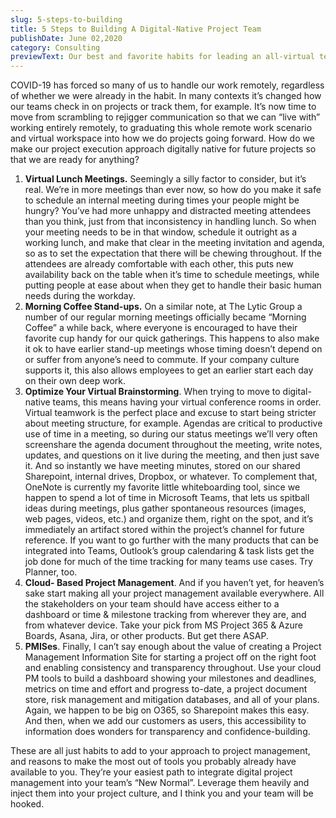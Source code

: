 ```yaml
---
slug: 5-steps-to-building
title: 5 Steps to Building A Digital-Native Project Team
publishDate: June 02,2020
category: Consulting
previewText: Our best and favorite habits for leading an all-virtual team.
---
```


COVID-19 has forced so many of us to handle our work
remotely, regardless of whether we were already in the habit. In many
contexts it’s changed how our teams check in on projects or track them,
for example. It’s now time to move from scrambling to rejigger
communication so that we can “live with” working entirely remotely, to
graduating this whole remote work scenario and virtual workspace into
how we do projects going forward. How do we make our project execution
approach digitally native for future projects so that we are ready for
anything?

1. **Virtual Lunch Meetings.** Seemingly a silly factor
   to consider, but it’s real. We’re in more meetings than ever now, so how do you make it safe to schedule an internal meeting during times your
   people might be hungry? You’ve had more unhappy and distracted meeting
   attendees than you think, just from that inconsistency in handling
   lunch. So when your meeting needs to be in that window, schedule it
   outright as a working lunch, and make that clear in the meeting
   invitation and agenda, so as to set the expectation that there will be
   chewing throughout. If the attendees are already comfortable with each
   other, this puts new availability back on the table when it’s time to
   schedule meetings, while putting people at ease about when they get to
   handle their basic human needs during the workday.
2. **Morning Coffee Stand-ups.** On a similar note, at
   The Lytic Group a number of our regular morning meetings officially
   became “Morning Coffee” a while back, where everyone is encouraged to
   have their favorite cup handy for our quick gatherings. This happens to
   also make it ok to have earlier stand-up meetings whose timing doesn’t
   depend on or suffer from anyone’s need to commute. If your company
   culture supports it, this also allows employees to get an earlier start
   each day on their own deep work.
3. **Optimize Your Virtual Brainstorming**. When trying
   to move to digital-native teams, this means having your virtual
   conference rooms in order. Virtual teamwork is the perfect place and
   excuse to start being stricter about meeting structure, for example.
   Agendas are critical to productive use of time in a meeting, so during
   our status meetings we’ll very often screenshare the agenda document
   throughout the meeting, write notes, updates, and questions on it live
   during the meeting, and then just save it. And so instantly we have
   meeting minutes, stored on our shared Sharepoint, internal drives,
   Dropbox, or whatever. To complement that, OneNote is currently my favorite little
   whiteboarding tool, since we happen to spend a lot of time in Microsoft
   Teams, that lets us spitball ideas during meetings, plus gather
   spontaneous resources (images, web pages, videos, etc.) and organize
   them, right on the spot, and it’s immediately an artifact stored within
   the project’s channel for future reference. If you want to go further
   with the many products that can be integrated into Teams, Outlook’s
   group calendaring & task lists get the job done for much of the time tracking for many teams use cases. Try Planner, too.
4. **Cloud- Based Project Management**. And if you
   haven’t yet, for heaven’s sake start making all your project management
   available everywhere. All the stakeholders on your team should have
   access either to a dashboard or time & milestone tracking from
   wherever they are, and from whatever device. Take your pick from MS
   Project 365 & Azure Boards, Asana, Jira, or other products. But get
   there ASAP.
5. **PMISes**.
   Finally, I can’t say enough about the
   value of creating a Project Management Information Site for starting a
   project off on the right foot and enabling consistency and transparency
   throughout. Use your cloud PM tools to build a dashboard showing your
   milestones and deadlines, metrics on time and effort and progress
   to-date, a project document store, risk management and mitigation
   databases, and all of your plans. Again, we happen to be big on O365, so Sharepoint makes this easy. And then, when we add our customers as
   users, this accessibility to information does wonders for transparency
   and confidence-building.

These are all just habits to add to your approach to project
management, and reasons to make the most out of tools you probably
already have available to you. They’re your easiest path to integrate
digital project management into your team’s “New Normal”. Leverage them
heavily and inject them into your project culture, and I think you and
your team will be hooked.
